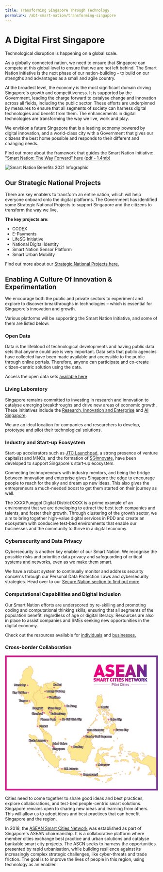 ```yaml
---
title: Transforming Singapore Through Technology
permalink: /abt-smart-nation/transforming-singapore
---
```


# A Digital First Singapore

Technological disruption is happening on a global scale. 

As a globally connected nation, we need to ensure that Singapore can compete at this global level to ensure that we are not left behind. The Smart Nation initiative is the next phase of our nation-building – to build on our strengths and advantages as a small and agile country.

At the broadest level, the economy is the most significant domain driving Singapore's growth and competitiveness. It is supported by the Government, leading the charge forward to catalyse change and innovation across all fields, including the public sector. These efforts are underpinned by measures to ensure that all segments of society can harness digital technologies and benefit from them. The enhancements in digital technologies are transforming the way we live, work and play.

We envision a future Singapore that is a leading economy powered by digital innovation, and a world-class city with a Government that gives our citizens the best home possible and responds to their different and changing needs. 

Find out more about the framework that guides the Smart Nation Initiative: ["Smart Nation: The Way Forward" here (pdf - 1.4mb)](/files/publications/smart-nation-strategy-nov2018.pdf)

![Smart Nation Benefits 2021 Infographic](/images/abt-smart-nation/transforming-sg-through-tech-2021.jpeg)

## Our Strategic National Projects

There are key enablers to transform an entire nation, which will help everyone onboard onto the digital platforms. The Government has identified some Strategic National Projects to support Singapore and the citizens to transform the way we live.

**The key projects are:**
-	CODEX
-	E-Payments
-	LifeSG Initiative 
-	National Digital Identity
-	Smart Nation Sensor Platform
-	Smart Urban Mobility

Find out more about our [Strategic National Projects here.](/initiatives/strategic-national-projects) 

## Enabling A Culture Of Innovation & Experimentation

We encourage both the public and private sectors to experiment and explore to discover breakthroughs in technologies – which is essential for Singapore's innovation and growth. 

Various platforms will be supporting the Smart Nation Initiative, and some of them are listed below:

### Open Data
Data is the lifeblood of technological developments and having public data sets that anyone could use is very important. Data sets that public agencies have collected have been made available and accessible to the public through online portals. Therefore, anyone can participate and co-create citizen-centric solution using the data. 

Access the open data sets [available here](/media-hub/open-data-resources/)

### Living Laboratory

Singapore remains committed to investing in research and innovation to catalyse emerging breakthroughs and drive new areas of economic growth. These initiatives include the <a href="https://www.nrf.gov.sg/about-nrf/rie-ecosystem" target="_blank">Research, Innovation and Enterprise</a> and <a href="https://www.aisingapore.org/" target="_blank">AI Singapore</a>. 
  
We are an ideal location for companies and researchers to develop, prototype and pilot their technological solutions.

### Industry and Start-up Ecosystem

Start-up accelerators such as <a href="https://www.jtc.gov.sg/industrial-land-and-space/Pages/jtc-launchpad.aspx" target="_blank">JTC Launchpad</a>, a strong presence of venture capitalist and MNCs, and the formation of <a href="https://www.sginnovate.com/" target="_blank">SGInnovate</a>, have been developed to support Singapore's start-up ecosystem. 

Connecting technopreneurs with industry mentors, and being the bridge between innovation and enterprise gives Singapore the edge to encourage people to reach for the sky and dream up new ideas. This also gives the entrepreneurs a much-needed boost to get them started on their journey as well.

The XXXXPunggol Digital DistrictXXXX is a prime example of an environment that we are developing to attract the best tech companies and talents, and foster their growth. Through clustering of the growth sector, we aim to bring together high-value digital services in PDD and create an ecosystem with conducive test-bed environments that enable our businesses and the community to thrive in a digital economy.
 
### Cybersecurity and Data Privacy

Cybersecurity is another key enabler of our Smart Nation. We recognise the possible risks and prioritise data privacy and safeguarding of critical systems and networks, even as we make them smart.

We have a robust system to continually monitor and address security concerns through our Personal Data Protection Laws and cybersecurity strategies.
Head over to our [Secure Nation section to find out more](/abt-smart-nation/secure-smart-nation) 
 
### Computational Capabilities and Digital Inclusion

Our Smart Nation efforts are underscored by re-skilling and promoting coding and computational thinking skills, ensuring that all segments of the population benefit, regardless of age or digital literacy. Resources are also in place to assist companies and SMEs seeking new opportunities in the digital economy.

Check out the resources available for [individuals](/community/community-support) and [businesses.](/about-smart-nation/business-resources) 
  
### Cross-border Collaboration

![ASEAN Smart Cities Network](/images/abt-smart-nation/ASEAN-Smart-Cities-Network.jpg)

Cities need to come together to share good ideas and best practices, explore collaborations, and test-bed people-centric smart solutions. Singapore remains open to sharing new ideas and learning from others. This will allow us to adopt ideas and best practices that can benefit Singapore and the region.

In 2018, the <a href="https://asean.org/asean/asean-smart-cities-network/" target="_blank">ASEAN Smart Cities Network</a> was established as part of Singapore's ASEAN chairmanship. It is a collaborative platform where member cities exchange best practice and urban solutions and catalyse bankable smart city projects. The ASCN seeks to harness the opportunities presented by rapid urbanisation, while building resilience against its increasingly complex strategic challenges, like cyber-threats and trade friction. The goal is to improve the lives of people in this region, using technology as an enabler.
